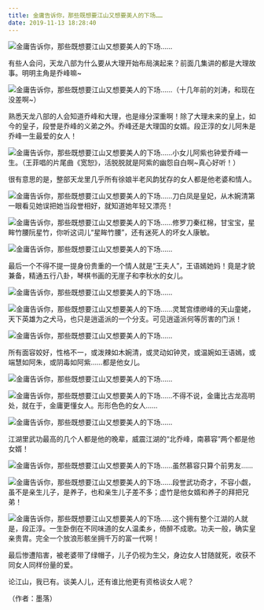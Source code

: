 ```yaml
---
title: 金庸告诉你，那些既想要江山又想要美人的下场……
date: 2019-11-13 18:28:40
---
```


 ![金庸告诉你，那些既想要江山又想要美人的下场……](http://p1.pstatp.com/large/4333000451b84cb44c78)

 有些人会问，天龙八部为什么要从大理开始布局演起来？前面几集讲的都是大理故事。明明主角是乔峰嘛~

 ![金庸告诉你，那些既想要江山又想要美人的下场……](http://p3.pstatp.com/large/4333000452a2aa6df3b3)（十几年前的刘涛，和现在没差啊~）

 熟悉天龙八部的人会知道乔峰和大理，也是缘分深重啊！除了大理未来的皇上，如今的皇子，段誉是乔峰的义弟之外。乔峰还是大理国的女婿。段正淳的女儿阿朱是乔峰一生最爱的女人！

 ![金庸告诉你，那些既想要江山又想要美人的下场……](http://p1.pstatp.com/large/433700023abcfdc9519a)小女儿阿紫也钟爱乔峰一生。（王菲唱的片尾曲《宽恕》，活脱脱就是阿紫的幽怨自白啊~真心好听！）

 很有意思的是，整部天龙里几乎所有徐娘半老风韵犹存的女人都是他老婆和情人。

 ![金庸告诉你，那些既想要江山又想要美人的下场……](http://p1.pstatp.com/large/43360002c3eb064a952b)刀白凤是皇妃，从木婉清第一眼看见她误把她当段誉相好，就知道她年轻又漂亮！

 ![金庸告诉你，那些既想要江山又想要美人的下场……](http://p1.pstatp.com/large/433400045e688f7de8bc)修罗刀秦红棉，甘宝宝，星眸竹腰阮星竹，你听这词儿“星眸竹腰”，还有迷死人的坏女人康敏。

 ![金庸告诉你，那些既想要江山又想要美人的下场……](http://p1.pstatp.com/large/433100046978563a2ef6)

 最后一个不得不提一提身份贵重的一个情人就是“王夫人”，王语嫣她妈！竟是才貌兼备，精通五行八卦，琴棋书画的无崖子和李秋水的女儿。

 ![金庸告诉你，那些既想要江山又想要美人的下场……](http://p3.pstatp.com/large/433400044c541dd0a851)

 ![金庸告诉你，那些既想要江山又想要美人的下场……](http://p1.pstatp.com/large/433100046d9e72842379)灵鹫宫缥缈峰的天山童姥，天下英雄为之犬马，也只是逍遥派的一个分支。可见逍遥派何等厉害的门派！

 ![金庸告诉你，那些既想要江山又想要美人的下场……](http://p3.pstatp.com/large/43350004599345469c0e)

 所有面容姣好，性格不一，或泼辣如木婉清，或灵动如钟灵，或温婉如王语嫣，或端慧如阿朱，或阴毒如阿紫……都是他女儿。

 ![金庸告诉你，那些既想要江山又想要美人的下场……](http://p1.pstatp.com/large/4332000475d4be193da2)

 ![金庸告诉你，那些既想要江山又想要美人的下场……](http://p3.pstatp.com/large/43360002d1ac96c75754)不得不说，金庸比古龙高明处，就在于，金庸更懂女人。形形色色的女人……

 ![金庸告诉你，那些既想要江山又想要美人的下场……](http://p1.pstatp.com/large/433100046a9987a64b7c)

 江湖里武功最高的几个人都是他的晚辈，威震江湖的“北乔峰，南慕容”两个都是他女婿！

 ![金庸告诉你，那些既想要江山又想要美人的下场……](http://p3.pstatp.com/large/433100046ba82411fcaa)虽然慕容只算个前男友……

 ![金庸告诉你，那些既想要江山又想要美人的下场……](http://p1.pstatp.com/large/4333000457ece0e6c9e3)段誉武功奇才，不容小觑，虽不是亲生儿子，是养子，也和亲生儿子差不多；虚竹是他女婿和养子的拜把兄弟！

 ![金庸告诉你，那些既想要江山又想要美人的下场……](http://p3.pstatp.com/large/43330004582d78c0daef)这个拥有整个江湖的人就是，段正淳。一生卧倒在不同味道的女人温柔乡，倚醉不成歌。功夫一般，确实皇亲贵胄。完全一个放浪形骸坐拥千万的富一代啊！

 最后惨遭陷害，被老婆带了绿帽子，儿子仍视为生父，身边女人甘随就死，收获不同女人同样份量的爱。

 论江山，我已有。谈美人儿，还有谁比他更有资格谈女人呢？

 （作者：墨落）
